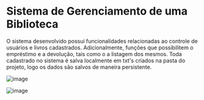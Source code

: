 # Sistema de Gerenciamento de uma Biblioteca

O sistema desenvolvido possui funcionalidades relacionadas ao controle de usuários e livros cadastrados. Adicionalmente, funções que possibilitem o empréstimo e a devolução, tais como o a listagem dos mesmos. Toda cadastrado no sistema é salva localmente em txt's criados na pasta do projeto, logo os dados são salvos de maneira persistente.

![image](https://github.com/maike-mendes-silva/Sistema-de-bibilioteca/assets/76602039/76d397ef-a8cb-4080-82ee-677321542eaa)

![image](https://github.com/maike-mendes-silva/Sistema-de-bibilioteca/assets/76602039/f473faf4-17c3-4612-9113-ba80922a376a)
